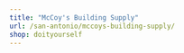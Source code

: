 ```yaml
---
title: "McCoy's Building Supply"
url: /san-antonio/mccoys-building-supply/
shop: doityourself
---
```

